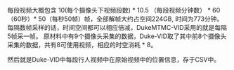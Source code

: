 每段视频大概包含 10(每个摄像头下视频段数) * 10.5 （每段视频分钟数） * 60 （60秒）* 50（每秒50帧）帧，全部解帧大约占空间224GB, 时间为773分钟。每隔数帧采样的话，时间空间都可以相应倍减，DukeMTMC-VID采用的就是每隔5帧采一帧。
原材料中有9个摄像头采集的数据，Duke-VID取了其中前8个摄像头采集的数据，共有8可使用视频，相应的时空消耗 * 8。

然后就是Duke-VID中每段行人视频中在原始视频中的位置信息，存于CSV中。
